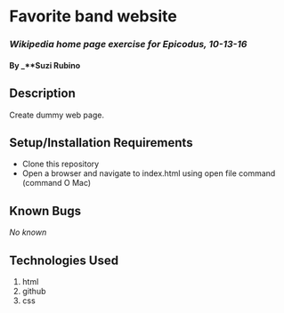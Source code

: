 # Favorite band website

### _Wikipedia home page exercise for Epicodus, 10-13-16_

#### By _**Suzi Rubino

## Description

Create dummy web page.

## Setup/Installation Requirements

* Clone this repository
* Open a browser and navigate to index.html using open file command (command O Mac)

## Known Bugs

_No known_


## Technologies Used

1. html
2. github
3. css

